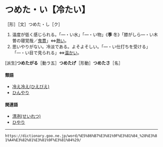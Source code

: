 # つめた・い【冷たい】

［形］［文］つめた・し［ク］

1.  温度が低く感じられる。「―・い水」「―・い物」《**季** 冬》「膝がしら―・い木曽の寝覚哉／[鬼貫](https://dictionary.goo.ne.jp/word/person/%E4%B8%8A%E5%B3%B6%E9%AC%BC%E8%B2%AB/#jn-17559)」⇔[熱い](https://dictionary.goo.ne.jp/word/%E7%86%B1%E3%81%84/#jn-4736)。
2.  思いやりがない。冷淡である。よそよそしい。「―・い仕打ちを受ける」「―・い目で見られる」⇔[温かい](https://dictionary.goo.ne.jp/word/%E6%9A%96%E3%81%8B%E3%81%84_%28%E3%81%82%E3%81%9F%E3%81%9F%E3%81%8B%E3%81%84%29/#jn-4532)。
    

\[派生\]**つめたがる**［動ラ五］**つめたげ**［形動］**つめたさ**［名］

#### 類語

-   [冷え冷え(ひえびえ)](https://dictionary.goo.ne.jp/word/%E5%86%B7%E3%81%88%E5%86%B7%E3%81%88/#jn-183143)
-   [ひんやり](https://dictionary.goo.ne.jp/word/%E3%81%B2%E3%82%93%E3%82%84%E3%82%8A/#jn-189342)

#### 関連語

-   [清冽(せいれつ)](https://dictionary.goo.ne.jp/word/%E6%B8%85%E5%86%BD/#jn-123089)
-   [ひやり](https://dictionary.goo.ne.jp/word/%E3%81%B2%E3%82%84%E3%82%8A/#jn-187471)

---
`https://dictionary.goo.ne.jp/word/%E5%86%B7%E3%81%9F%E3%81%84_%28%E3%81%A4%E3%82%81%E3%81%9F%E3%81%84%29/`